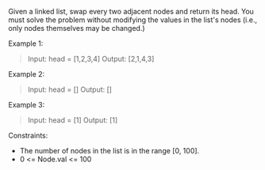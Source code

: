 Given a linked list, swap every two adjacent nodes and return its head. You must solve the problem without modifying the values in the list's nodes (i.e., only nodes themselves may be changed.)

Example 1:
> Input: head = [1,2,3,4]
> Output: [2,1,4,3]

Example 2:
> Input: head = []
> Output: []

Example 3:
> Input: head = [1]
> Output: [1]
 

Constraints:
- The number of nodes in the list is in the range [0, 100].
- 0 <= Node.val <= 100
